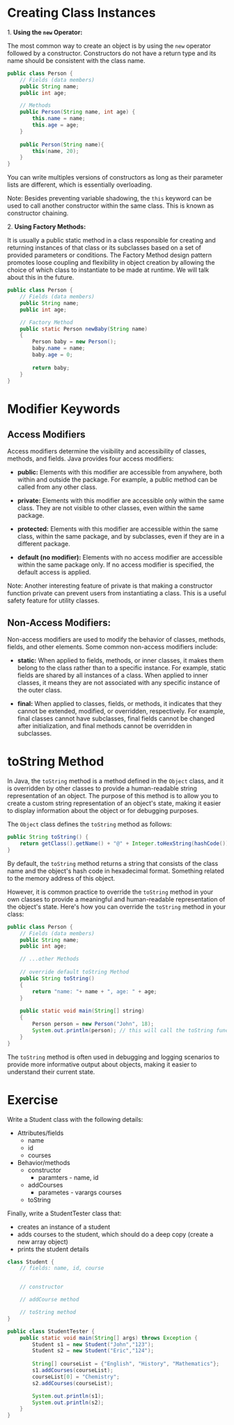 # Creating Class Instances

1. **Using the `new` Operator:**

The most common way to create an object is by using the `new` operator followed by a constructor. Constructors do not have a return type and its name should be consistent with the class name.

```Java
public class Person {
    // Fields (data members)
    public String name;
    public int age;

    // Methods
    public Person(String name, int age) {
        this.name = name;
        this.age = age;
    }
    
    public Person(String name){
    	this(name, 20);
    }
}
```

You can write multiples versions of constructors as long as their parameter lists are different, which is essentially overloading.

Note: Besides preventing variable shadowing, the `this` keyword can be used to call another constructor within the same class. This is known as constructor chaining.

2. **Using Factory Methods:**

It is usually a public static method in a class responsible for creating and returning instances of that class or its subclasses based on a set of provided parameters or conditions. The Factory Method design pattern promotes loose coupling and flexibility in object creation by allowing the choice of which class to instantiate to be made at runtime. We will talk about this in the future.

```Java
public class Person {
    // Fields (data members)
    public String name;
    public int age;

    // Factory Method
    public static Person newBaby(String name)
    {
    	Person baby = new Person();
    	baby.name = name;
    	baby.age = 0;
    	
    	return baby;
    }
}
```

# Modifier Keywords

## Access Modifiers

Access modifiers determine the visibility and accessibility of classes, methods, and fields. Java provides four access modifiers:

- **public:** Elements with this modifier are accessible from anywhere, both within and outside the package. For example, a public method can be called from any other class.
    
- **private:** Elements with this modifier are accessible only within the same class. They are not visible to other classes, even within the same package.
    
- **protected:** Elements with this modifier are accessible within the same class, within the same package, and by subclasses, even if they are in a different package.
    
- **default (no modifier):** Elements with no access modifier are accessible within the same package only. If no access modifier is specified, the default access is applied.
    

Note: Another interesting feature of private is that making a constructor function private can prevent users from instantiating a class. This is a useful safety feature for utility classes.

## Non-Access Modifiers:

Non-access modifiers are used to modify the behavior of classes, methods, fields, and other elements. Some common non-access modifiers include:

- **static:** When applied to fields, methods, or inner classes, it makes them belong to the class rather than to a specific instance. For example, static fields are shared by all instances of a class. When applied to inner classes, it means they are not associated with any specific instance of the outer class.
    
- **final:** When applied to classes, fields, or methods, it indicates that they cannot be extended, modified, or overridden, respectively. For example, final classes cannot have subclasses, final fields cannot be changed after initialization, and final methods cannot be overridden in subclasses.
    

# toString Method

In Java, the `toString` method is a method defined in the `Object` class, and it is overridden by other classes to provide a human-readable string representation of an object. The purpose of this method is to allow you to create a custom string representation of an object's state, making it easier to display information about the object or for debugging purposes.

The `Object` class defines the `toString` method as follows:

```Java
public String toString() {
    return getClass().getName() + "@" + Integer.toHexString(hashCode());
}
```

By default, the `toString` method returns a string that consists of the class name and the object's hash code in hexadecimal format. Something related to the memory address of this object.

However, it is common practice to override the `toString` method in your own classes to provide a meaningful and human-readable representation of the object's state. Here's how you can override the `toString` method in your class:

```Java
public class Person {
    // Fields (data members)
    public String name;
    public int age;

    // ...other Methods
    
    // override default toString Method
    public String toString()
    {
    	return "name: "+ name + ", age: " + age;
    }
    
    public static void main(String[] string)
    {
    	Person person = new Person("John", 18);
    	System.out.println(person); // this will call the toString function of Person   
    }
}
```

The `toString` method is often used in debugging and logging scenarios to provide more informative output about objects, making it easier to understand their current state.

# Exercise

Write a Student class with the following details:

- Attributes/fields
    - name
    - id
    - courses
- Behavior/methods
    - constructor
        - paramters - name, id
    - addCourses
        - parametes - varargs courses
    - toString

Finally, write a StudentTester class that:

- creates an instance of a student
- adds courses to the student, which should do a deep copy (create a new array object)
- prints the student details

```Java
class Student {
    // fields: name, id, course


    // constructor

    // addCourse method

    // toString method
}

public class StudentTester {
    public static void main(String[] args) throws Exception {
        Student s1 = new Student("John","123");
        Student s2 = new Student("Eric","124");
        
        String[] courseList = {"English", "History", "Mathematics"};
        s1.addCourses(courseList);
        courseList[0] = "Chemistry";
        s2.addCourses(courseList);

        System.out.println(s1);
        System.out.println(s2);
    }
}
```